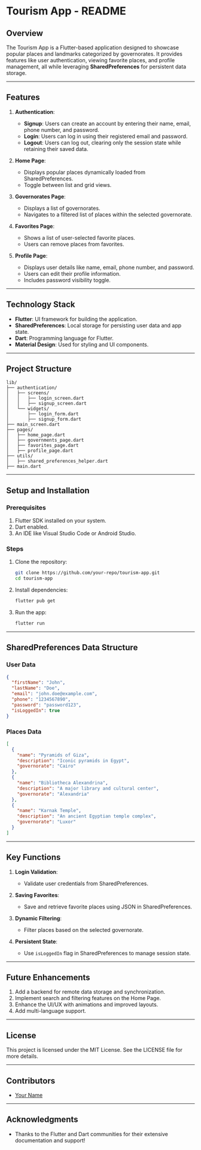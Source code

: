 # Tourism App - README

## **Overview**
The Tourism App is a Flutter-based application designed to showcase popular places and landmarks categorized by governorates. It provides features like user authentication, viewing favorite places, and profile management, all while leveraging **SharedPreferences** for persistent data storage.

---

## **Features**

1. **Authentication**:
    - **Signup**: Users can create an account by entering their name, email, phone number, and password.
    - **Login**: Users can log in using their registered email and password.
    - **Logout**: Users can log out, clearing only the session state while retaining their saved data.

2. **Home Page**:
    - Displays popular places dynamically loaded from SharedPreferences.
    - Toggle between list and grid views.

3. **Governorates Page**:
    - Displays a list of governorates.
    - Navigates to a filtered list of places within the selected governorate.

4. **Favorites Page**:
    - Shows a list of user-selected favorite places.
    - Users can remove places from favorites.

5. **Profile Page**:
    - Displays user details like name, email, phone number, and password.
    - Users can edit their profile information.
    - Includes password visibility toggle.

---

## **Technology Stack**

- **Flutter**: UI framework for building the application.
- **SharedPreferences**: Local storage for persisting user data and app state.
- **Dart**: Programming language for Flutter.
- **Material Design**: Used for styling and UI components.

---

## **Project Structure**

```
lib/
├── authentication/
│   ├── screens/
│   │   ├── login_screen.dart
│   │   ├── signup_screen.dart
│   └── widgets/
│       ├── login_form.dart
│       ├── signup_form.dart
├── main_screen.dart
├── pages/
│   ├── home_page.dart
│   ├── governments_page.dart
│   ├── favorites_page.dart
│   ├── profile_page.dart
├── utils/
│   ├── shared_preferences_helper.dart
├── main.dart
```

---

## **Setup and Installation**

### Prerequisites
1. Flutter SDK installed on your system.
2. Dart enabled.
3. An IDE like Visual Studio Code or Android Studio.

### Steps
1. Clone the repository:
   ```bash
   git clone https://github.com/your-repo/tourism-app.git
   cd tourism-app
   ```

2. Install dependencies:
   ```bash
   flutter pub get
   ```

3. Run the app:
   ```bash
   flutter run
   ```

---

## **SharedPreferences Data Structure**

### User Data
```json
{
  "firstName": "John",
  "lastName": "Doe",
  "email": "john.doe@example.com",
  "phone": "1234567890",
  "password": "password123",
  "isLoggedIn": true
}
```

### Places Data
```json
[
  {
    "name": "Pyramids of Giza",
    "description": "Iconic pyramids in Egypt",
    "governorate": "Cairo"
  },
  {
    "name": "Bibliotheca Alexandrina",
    "description": "A major library and cultural center",
    "governorate": "Alexandria"
  },
  {
    "name": "Karnak Temple",
    "description": "An ancient Egyptian temple complex",
    "governorate": "Luxor"
  }
]
```

---

## **Key Functions**

1. **Login Validation**:
    - Validate user credentials from SharedPreferences.

2. **Saving Favorites**:
    - Save and retrieve favorite places using JSON in SharedPreferences.

3. **Dynamic Filtering**:
    - Filter places based on the selected governorate.

4. **Persistent State**:
    - Use `isLoggedIn` flag in SharedPreferences to manage session state.

---

## **Future Enhancements**

1. Add a backend for remote data storage and synchronization.
2. Implement search and filtering features on the Home Page.
3. Enhance the UI/UX with animations and improved layouts.
4. Add multi-language support.

---

## **License**
This project is licensed under the MIT License. See the LICENSE file for more details.

---

## **Contributors**
- [Your Name](https://github.com/your-profile)

---

## **Acknowledgments**
- Thanks to the Flutter and Dart communities for their extensive documentation and support!

